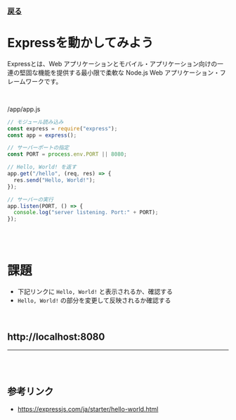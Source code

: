 ### [戻る](./../back-end.md)

# Expressを動かしてみよう

Expressとは、Web アプリケーションとモバイル・アプリケーション向けの一連の堅固な機能を提供する最小限で柔軟な Node.js Web アプリケーション・フレームワークです。

<br>

/app/app.js
```js
// モジュール読み込み
const express = require("express");
const app = express();

// サーバーポートの指定
const PORT = process.env.PORT || 8080;

// Hello, World! を返す
app.get("/hello", (req, res) => {
  res.send("Hello, World!");
});

// サーバーの実行
app.listen(PORT, () => {
  console.log("server listening. Port:" + PORT);
});
```

<br><br>

# 課題

- 下記リンクに `Hello, World!` と表示されるか、確認する
- `Hello, World!` の部分を変更して反映されるか確認する

<br>

## http://localhost:8080

---

<br><br>

## 参考リンク

- https://expressjs.com/ja/starter/hello-world.html
